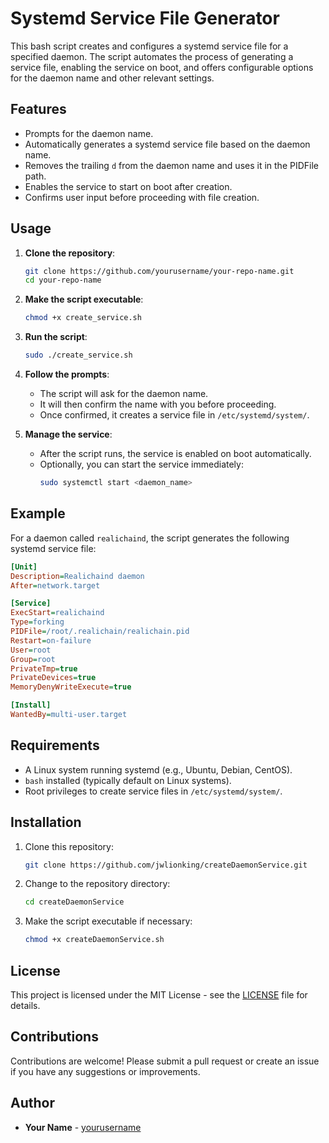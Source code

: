 
# Systemd Service File Generator

This bash script creates and configures a systemd service file for a specified daemon. The script automates the process of generating a service file, enabling the service on boot, and offers configurable options for the daemon name and other relevant settings.

## Features

- Prompts for the daemon name.
- Automatically generates a systemd service file based on the daemon name.
- Removes the trailing `d` from the daemon name and uses it in the PIDFile path.
- Enables the service to start on boot after creation.
- Confirms user input before proceeding with file creation.

## Usage

1. **Clone the repository**:
   ```bash
   git clone https://github.com/yourusername/your-repo-name.git
   cd your-repo-name
   ```

2. **Make the script executable**:
   ```bash
   chmod +x create_service.sh
   ```

3. **Run the script**:
   ```bash
   sudo ./create_service.sh
   ```

4. **Follow the prompts**:
   - The script will ask for the daemon name.
   - It will then confirm the name with you before proceeding.
   - Once confirmed, it creates a service file in `/etc/systemd/system/`.

5. **Manage the service**:
   - After the script runs, the service is enabled on boot automatically.
   - Optionally, you can start the service immediately:
     ```bash
     sudo systemctl start <daemon_name>
     ```

## Example

For a daemon called `realichaind`, the script generates the following systemd service file:

```ini
[Unit]
Description=Realichaind daemon
After=network.target

[Service]
ExecStart=realichaind
Type=forking
PIDFile=/root/.realichain/realichain.pid
Restart=on-failure
User=root
Group=root
PrivateTmp=true
PrivateDevices=true
MemoryDenyWriteExecute=true

[Install]
WantedBy=multi-user.target
```

## Requirements

- A Linux system running systemd (e.g., Ubuntu, Debian, CentOS).
- `bash` installed (typically default on Linux systems).
- Root privileges to create service files in `/etc/systemd/system/`.

## Installation

1. Clone this repository:
   ```bash
   git clone https://github.com/jwlionking/createDaemonService.git
   ```

2. Change to the repository directory:
   ```bash
   cd createDaemonService
   ```

3. Make the script executable if necessary:
   ```bash
   chmod +x createDaemonService.sh
   ```

## License

This project is licensed under the MIT License - see the [LICENSE](LICENSE) file for details.

## Contributions

Contributions are welcome! Please submit a pull request or create an issue if you have any suggestions or improvements.

## Author

- **Your Name** - [yourusername](https://github.com/jwlionking)
